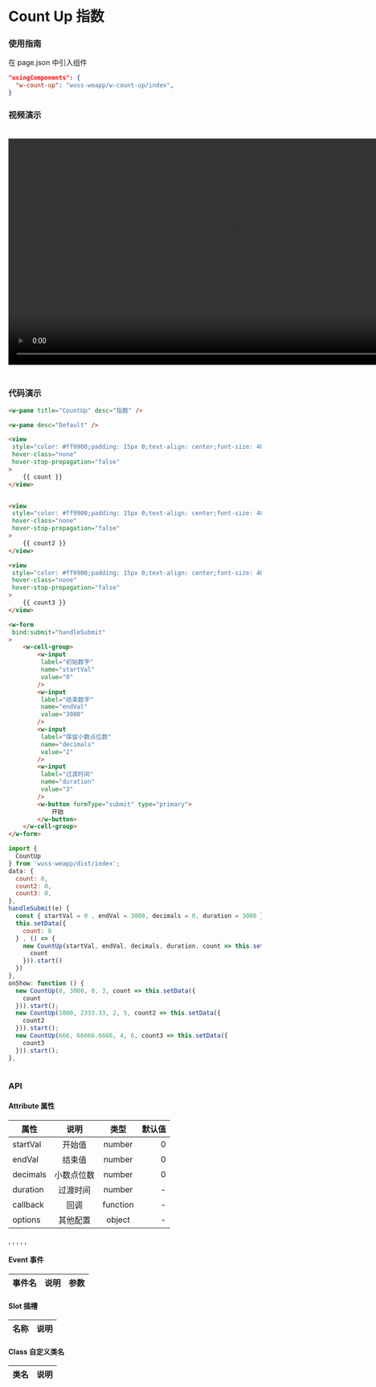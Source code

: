 # Count Up 指数

### 使用指南

在 page.json 中引入组件

```json
"usingComponents": {
  "w-count-up": "wuss-weapp/w-count-up/index",
}
```

### 视频演示

<video style="margin: 20px 0;" height="450px" autoplay="true" loop="true" controls x5-playsinline="true" playsinline="true" webkit-playsinline="true" src="../../resource/count-up.mp4"
/>




### 代码演示

```html
<w-pane title="CountUp" desc="指数" />

<w-pane desc="Default" />

<view
 style="color: #ff9900;padding: 15px 0;text-align: center;font-size: 40px;"
 hover-class="none"
 hover-stop-propagation="false"
>
	{{ count }}
</view>


<view
 style="color: #ff9900;padding: 15px 0;text-align: center;font-size: 40px;"
 hover-class="none"
 hover-stop-propagation="false"
>
	{{ count2 }}
</view>

<view
 style="color: #ff9900;padding: 15px 0;text-align: center;font-size: 40px;"
 hover-class="none"
 hover-stop-propagation="false"
>
	{{ count3 }}
</view>

<w-form
 bind:submit="handleSubmit"
>
	<w-cell-group>
		<w-input
		 label="初始数字"
		 name="startVal"
		 value="0"
		/>
		<w-input
		 label="结束数字"
		 name="endVal"
		 value="3000"
		/>
		<w-input
		 label="保留小数点位数"
		 name="decimals"
		 value="2"
		/>
		<w-input
		 label="过渡时间"
		 name="duration"
		 value="3"
		/>
		<w-button formType="submit" type="primary">
			开始
		</w-button>
	</w-cell-group>
</w-form>
```

```javascript
import {
  CountUp
} from 'wuss-weapp/dist/index';
data: {
  count: 0,
  count2: 0,
  count3: 0,
},
handleSubmit(e) {
  const { startVal = 0 , endVal = 3000, decimals = 0, duration = 3000 } = e.detail;
  this.setData({
    count: 0
  } , () => {
    new CountUp(startVal, endVal, decimals, duration, count => this.setData({
      count
    })).start()
  })
},
onShow: function () {
  new CountUp(0, 3000, 0, 3, count => this.setData({
    count
  })).start();
  new CountUp(1000, 2333.33, 2, 5, count2 => this.setData({
    count2
  })).start();
  new CountUp(666, 66666.6666, 4, 6, count3 => this.setData({
    count3
  })).start();
},
```

```css
```

### API

#### Attribute 属性

| 属性 |    说明    |  类型  | 默认值 |
| ---- | :--------: | :----: | -----: |
| startVal | 开始值 | number | 0 |
| endVal | 结束值 | number | 0 |
| decimals | 小数点位数 | number | 0 |
| duration | 过渡时间 | number | - |
| callback | 回调 | function | - |
| options | 其他配置 | object | - |

, , , , , 


#### Event 事件

| 事件名 | 说明 | 参数 |
| ------ | ---- | ---- |



#### Slot 插槽

| 名称 | 说明 |
| ---- | ---- |


#### Class 自定义类名

| 类名       | 说明         |
| ---------- | ------------ |
